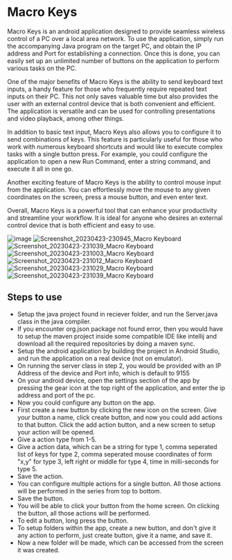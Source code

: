 # Macro Keys
Macro Keys is an android application designed to provide seamless wireless control of a PC over a local area network. To use the application, simply run the accompanying Java program on the target PC, and obtain the IP address and Port for establishing a connection. Once this is done, you can easily set up an unlimited number of buttons on the application to perform various tasks on the PC.

One of the major benefits of Macro Keys is the ability to send keyboard text inputs, a handy feature for those who frequently require repeated text inputs on their PC. This not only saves valuable time but also provides the user with an external control device that is both convenient and efficient. The application is versatile and can be used for controlling presentations and video playback, among other things.

In addition to basic text input, Macro Keys also allows you to configure it to send combinations of keys. This feature is particularly useful for those who work with numerous keyboard shortcuts and would like to execute complex tasks with a single button press. For example, you could configure the application to open a new Run Command, enter a string command, and execute it all in one go.

Another exciting feature of Macro Keys is the ability to control mouse input from the application. You can effortlessly move the mouse to any given coordinates on the screen, press a mouse button, and even enter text.

Overall, Macro Keys is a powerful tool that can enhance your productivity and streamline your workflow. It is ideal for anyone who desires an external control device that is both efficient and easy to use.

![image](https://user-images.githubusercontent.com/93935536/233855650-0b1f5580-45ab-4fb2-8ce0-0178983c8bf2.png)
![Screenshot_20230423-230945_Macro Keyboard](https://user-images.githubusercontent.com/93935536/233855828-4c47eb45-97f1-4250-bae8-70f29002ae25.jpg)
![Screenshot_20230423-231039_Macro Keyboard](https://user-images.githubusercontent.com/93935536/233855910-eebcf513-76ba-4eb1-adfb-bc0d118a4ce5.jpg)
![Screenshot_20230423-231003_Macro Keyboard](https://user-images.githubusercontent.com/93935536/233855836-b7093dbe-5e9d-4416-9309-2d90241daa26.jpg)
![Screenshot_20230423-231012_Macro Keyboard](https://user-images.githubusercontent.com/93935536/233855842-76479ed1-e6c2-4e06-b24b-1e13bba7c3e0.jpg)
![Screenshot_20230423-231029_Macro Keyboard](https://user-images.githubusercontent.com/93935536/233855850-b3349bf8-a5a2-44ab-a68a-0a36244febdc.jpg)
![Screenshot_20230423-231039_Macro Keyboard](https://user-images.githubusercontent.com/93935536/233855858-e8483b66-8ee6-4f68-b619-08ef49b74aa4.jpg)



## Steps to use
* Setup the java project found in reciever folder, and run the Server.java class in the java compiler.
* If you encounter org.json package not found error, then you would have to setup the maven project inside some compatible IDE like intellij and download all the required repositories by doing a maven sync.
* Setup the android application by building the project in Android Studio, and run the application on a real device (not on emulator).
* On running the server class in step 2, you would be provided with an IP Address of the device and Port info, which is default to 9155
* On your android device, open the settings section of the app by pressing the gear icon at the top right of the application, and enter the ip address and port of the pc.
* Now you could configure any button on the app. 
* First create a new button by clicking the new icon on the screen. Give your button a name, click create button, and now you could add actions to that button. Click the add action button, and a new screen to setup your action will be opened.
* Give a action type from 1-5.
* Give a action data, which can be a string for type 1, comma seperated list of keys for type 2, comma seperated mouse coordinates of form "x,y" for type 3, left right or middle for type 4, time in milli-seconds for type 5.
* Save the action.
* You can configure multiple actions for a single button. All those actions will be performed in the series from top to bottom.
* Save the button.
* You will be able to click your button from the home screen. On clicking the button, all those actions will be performed.
* To edit a button, long press the button.
* To setup folders within the app, create a new button, and don't give it any action to perform, just create button, give it a name, and save it.
* Now a new folder will be made, which can be accessed from the screen it was created.
